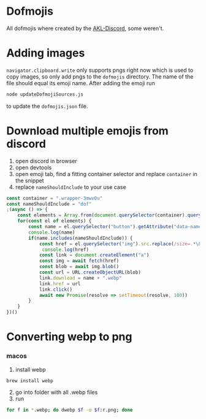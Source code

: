 # Dofmojis
All dofmojis where created by the [AKL-Discord](https://discord.gg/yCYdghrX), some weren't.</p>

# Adding images
`navigator.clipboard.write` only supports pngs right now which is used to copy images, so only add pngs to the `dofmojis` directory. The name of the file should equal its emoji name. After adding the emoji run
```bash
node updateDofmojiSources.js
```
to update the `dofmojis.json` file.

# Download multiple emojis from discord
1. open discord in browser
2. open devtools
3. open emoji tab, find a fitting container selector and replace `container` in the snippet
4. replace `nameShouldInclude` to your use case
```javascript
const container = ".wrapper-3mwv0u"
const nameShouldInclude = "dof"
;(async () => {
    const elements = Array.from(document.querySelector(container).querySelectorAll("li"))
    for(const el of elements) {
        const name = el.querySelector("button").getAttribute("data-name")
        console.log(name)
        if(name.includes(nameShouldInclude)) {
            const href = el.querySelector("img").src.replace(/size=.*\&/, "size=128&")
             console.log(href)
            const link = document.createElement("a")
            const img = await fetch(href)
            const blob = await img.blob()
            const url = URL.createObjectURL(blob)
            link.download = name + ".webp"
            link.href = url
            link.click()
            await new Promise(resolve => setTimeout(resolve, 100))
        }
    }
})()
```

# Converting webp to png
### macos
1. install webp
```bash
brew install webp
```
2. go into folder with all .webp files
3. run
```bash
for f in *.webp; do dwebp $f -o $f:r.png; done
```